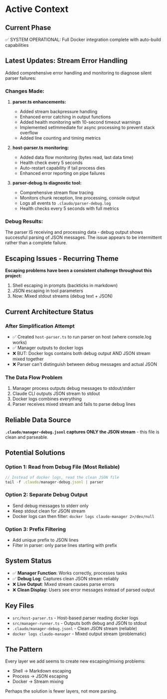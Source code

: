 # Active Context

## Current Phase
✅ SYSTEM OPERATIONAL: Full Docker integration complete with auto-build capabilities

## Latest Updates: Stream Error Handling
Added comprehensive error handling and monitoring to diagnose silent parser failures:

### Changes Made:
1. **parser.ts enhancements:**
   - Added stream backpressure handling
   - Enhanced error catching in output functions
   - Added health monitoring with 10-second timeout warnings
   - Implemented setImmediate for async processing to prevent stack overflow
   - Added line counting and timing metrics

2. **host-parser.ts monitoring:**
   - Added data flow monitoring (bytes read, last data time)
   - Health check every 5 seconds
   - Auto-restart capability if tail process dies
   - Enhanced error reporting on pipe failures

3. **parser-debug.ts diagnostic tool:**
   - Comprehensive stream flow tracing
   - Monitors chunk reception, line processing, console output
   - Logs all events to `.claudo/parser-debug.log`
   - Health checks every 5 seconds with full metrics

### Debug Results:
The parser IS receiving and processing data - debug output shows successful parsing of JSON messages. The issue appears to be intermittent rather than a complete failure.

## Escaping Issues - Recurring Theme
**Escaping problems have been a consistent challenge throughout this project:**
1. Shell escaping in prompts (backticks in markdown)
2. JSON escaping in tool parameters
3. Now: Mixed stdout streams (debug text + JSON)

## Current Architecture Status

### After Simplification Attempt
- ✅ Created `host-parser.ts` to run parser on host (where console.log works)
- ✅ Manager outputs to docker logs
- ❌ BUT: Docker logs contains both debug output AND JSON stream mixed together
- ❌ Parser can't distinguish between debug messages and actual JSON

### The Data Flow Problem
1. Manager process outputs debug messages to stdout/stderr
2. Claude CLI outputs JSON stream to stdout
3. Docker logs combines everything
4. Parser receives mixed stream and fails to parse debug lines

## Reliable Data Source
**`.claudo/manager-debug.jsonl` captures ONLY the JSON stream** - this file is clean and parseable.

## Potential Solutions

### Option 1: Read from Debug File (Most Reliable)
```javascript
// Instead of docker logs, read the clean JSON file
tail -f .claudo/manager-debug.jsonl | parser
```

### Option 2: Separate Debug Output
- Send debug messages to stderr only
- Keep stdout clean for JSON stream
- Docker logs can then filter: `docker logs claudo-manager 2>/dev/null`

### Option 3: Prefix Filtering
- Add unique prefix to JSON lines
- Filter in parser: only parse lines starting with prefix

## System Status
- ✅ **Manager Function**: Works correctly, processes tasks
- ✅ **Debug Log**: Captures clean JSON stream reliably
- ❌ **Live Output**: Mixed stream causes parse errors
- ❌ **Clean Display**: Users see error messages instead of parsed output

## Key Files
- `src/host-parser.ts` - Host-based parser reading docker logs
- `src/manager-runner.ts` - Outputs both debug and JSON to stdout
- `.claudo/manager-debug.jsonl` - Clean JSON stream (reliable)
- `docker logs claudo-manager` - Mixed output stream (problematic)

## The Pattern
Every layer we add seems to create new escaping/mixing problems:
- Shell → Markdown escaping
- Process → JSON escaping  
- Docker → Stream mixing

Perhaps the solution is fewer layers, not more parsing.